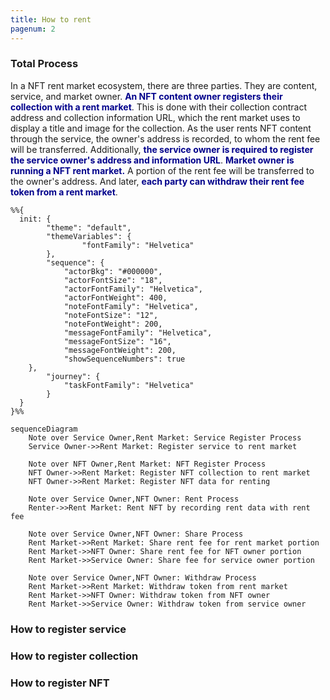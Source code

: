 ```yaml
---
title: How to rent
pagenum: 2
---
```


### Total Process

In a NFT rent market ecosystem, there are three parties. They are content, service, and market owner. <span style="color:darkblue">**An NFT content owner registers their collection with a rent market**</span>. This is done with their collection contract address and collection information URL, which the rent market uses to display a title and image for the collection. As the user rents NFT content through the service, the owner's address is recorded, to whom the rent fee will be transferred. Additionally, <span style="color:darkblue">**the service owner is required to register the service owner's address and information URL**</span>. <span style="color:darkblue">**Market owner is running a NFT rent market.**</span> A portion of the rent fee will be transferred to the owner's address. And later, <span style="color:darkblue">**each party can withdraw their rent fee token from a rent market**</span>.

```mermaid
%%{
  init: {
		"theme": "default",
		"themeVariables": {
				"fontFamily": "Helvetica"
		},
		"sequence": {
			"actorBkg": "#000000",
			"actorFontSize": "18",
			"actorFontFamily": "Helvetica",
			"actorFontWeight": 400,
			"noteFontFamily": "Helvetica",
			"noteFontSize": "12",
			"noteFontWeight": 200,
			"messageFontFamily": "Helvetica",
			"messageFontSize": "16",
			"messageFontWeight": 200,
			"showSequenceNumbers": true
  	},
		"journey": {
			"taskFontFamily": "Helvetica"
		}
  }
}%%

sequenceDiagram
	Note over Service Owner,Rent Market: Service Register Process
	Service Owner->>Rent Market: Register service to rent market

	Note over NFT Owner,Rent Market: NFT Register Process
	NFT Owner->>Rent Market: Register NFT collection to rent market
	NFT Owner->>Rent Market: Register NFT data for renting

	Note over Service Owner,NFT Owner: Rent Process
	Renter->>Rent Market: Rent NFT by recording rent data with rent fee

	Note over Service Owner,NFT Owner: Share Process
	Rent Market->>Rent Market: Share rent fee for rent market portion
	Rent Market->>NFT Owner: Share rent fee for NFT owner portion
	Rent Market->>Service Owner: Share fee for service owner portion

	Note over Service Owner,NFT Owner: Withdraw Process
	Rent Market->>Rent Market: Withdraw token from rent market
	Rent Market->>NFT Owner: Withdraw token from NFT owner
	Rent Market->>Service Owner: Withdraw token from service owner
```

### How to register service

### How to register collection

### How to register NFT
